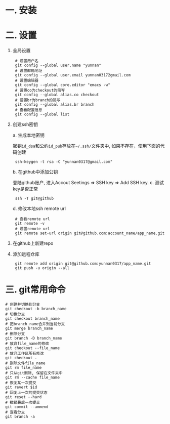 # 一. 安装
# 二. 设置
1. 全局设置

        # 设置用户名
        git config --global user.name "yunnan"
        # 设置邮箱地址
        git config --global user.email yunnan03172gmail.com
        # 设置编辑器
        git config --global core.editor "emacs -w"
        # 设置co为checkout的简写
        git config --global alias.co checkout
        # 设置br为branch的简写
        git config --global alias.br branch
        # 查看配置信息
        git config --global list

2. 创建ssh密钥

    a. 生成本地密钥

    密钥`id_dsa`和公约`id_pub`存放在`~/.ssh/`文件夹中, 如果不存在，使用下面的代码创建

        ssh-keygen -t rsa -C "yunnan0317@gmail.com"

    b. 在github中添加公钥

    登陆github账户, 进入Accout Seetings => SSH key => Add SSH key.
    c. 测试key是否正常

        ssh -T git@github

    d. 修改本地ssh remote url

        # 查看remote url
        git remote -v
	    # 设置remote url
        git remote set-url origin git@github.com:account_name/app_name.git

3. 在github上新建repo

4. 添加远程仓库

        git remote add origin git@github.com:yunnan0317/app_name.git
        git push -u origin --all


# 三. git常用命令

    # 创建并切换到分支
    git checkout -b branch_name
    # 切换分支
    git checkout branch_name
    # 把branch_name合并到当前分支
    git merge branch_name
    # 删除分支
    git branch -D branch_name
    # 放弃file_name的修改
    git checkout --file_name
    # 放弃工作区所有修改
    git checkout .
    # 删除文件file_name
    git rm file_name
    # 只从git删除, 保留在文件夹中
    git rm --cache file_name
    # 恢复某一次提交
    git revert $id
    # 回复上一次的提交状态
    git reset --hard
    # 撤销最后一次提交
    git commit --ammend
    # 查看分支
    git branch -a
